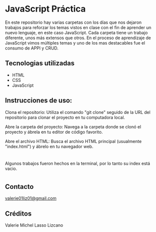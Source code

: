 # JavaScript Práctica

En este repositorio hay varias carpetas con los días que nos dejaron trabajos para reforzar los temas vistos en clase con el fin de  aprender un nuevo lenguaje, en este caso JavaScript.
Cada carpeta tiene un trabajo diferente, unos más extensos que otros.
En el proceso de aprendizaje de JavaScript vimos múltiples temas y uno de los mas destacables fue el consumo de APPI y CRUD.

## Tecnologias utilizadas
* HTML
* CSS
* JavaScript

## Instrucciones de uso:
Clona el repositorio: Utiliza el comando "git clone" seguido de la URL del repositorio para clonar el proyecto en tu computadora local.

Abre la carpeta del proyecto: Navega a la carpeta donde se clonó el proyecto y ábrela en tu editor de código favorito.

Abre el archivo HTML: Busca el archivo HTML principal (usualmente "index.html") y ábrelo en tu navegador web. 

#
Algunos trabajos fueron hechos en la terminal, por lo tanto su index está vacio.
#

## Contacto
valerie01liz01@gmail.com
## Créditos
Valerie Michel Lasso Lizcano

